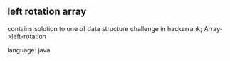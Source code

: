 ## left rotation array
contains solution to one of data structure challenge in hackerrank; Array->left-rotation

language: java
